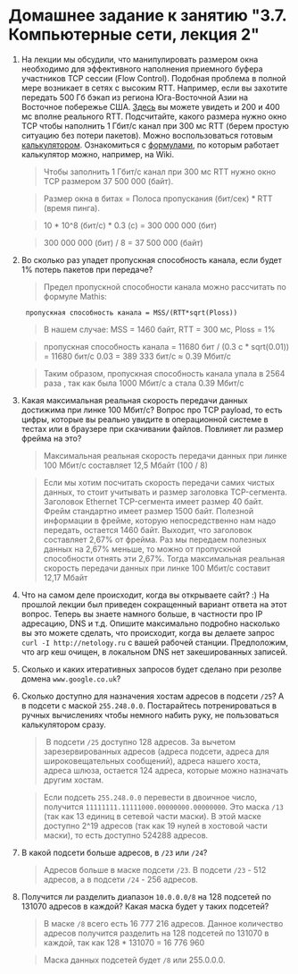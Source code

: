 # Домашнее задание к занятию "3.7. Компьютерные сети, лекция 2"

1. На лекции мы обсудили, что манипулировать размером окна необходимо для эффективного наполнения приемного буфера участников TCP сессии (Flow Control). Подобная проблема в полной мере возникает в сетях с высоким RTT. Например, если вы захотите передать 500 Гб бэкап из региона Юга-Восточной Азии на Восточное побережье США. [Здесь](https://www.cloudping.co/grid) вы можете увидеть и 200 и 400 мс вполне реального RTT. Подсчитайте, какого размера нужно окно TCP чтобы наполнить 1 Гбит/с канал при 300 мс RTT (берем простую ситуацию без потери пакетов). Можно воспользоваться готовым [калькулятором](https://www.switch.ch/network/tools/tcp_throughput/). Ознакомиться с [формулами](https://en.wikipedia.org/wiki/TCP_tuning), по которым работает калькулятор можно, например, на Wiki.

    >Чтобы заполнить 1 Гбит/с канал при 300 мс RTT нужно окно TCP размером 37 500 000 (байт).

    >Размер окна в битах = Полоса пропускания (бит/сек) * RTT (время пинга).

    >10 * 10^8 (бит/с) * 0.3 (с) = 300 000 000 (бит)

    >300 000 000 (бит) / 8 = 37 500 000 (байт)

1. Во сколько раз упадет пропускная способность канала, если будет 1% потерь пакетов при передаче?
   > Предел пропускной способности канала можно рассчитать по формуле Mathis:

        пропускная способность канала = MSS/(RTT*sqrt(Ploss))

    >В нашем случае: MSS = 1460 байт, RTT = 300 мс, Ploss = 1%
    
    >пропускная способность канала = 11680 бит / (0.3 с * sqrt(0.01)) = 11680 бит/с 0.03 = 389 333 бит/с ≈ 0.39  Мбит/с

    >Таким образом, пропускная способность канала упала в 2564 раза , так как была 1000 Мбит/с а стала 0.39  Мбит/с


1. Какая  максимальная реальная скорость передачи данных достижима при линке 100 Мбит/с? Вопрос про TCP payload, то есть цифры, которые вы реально увидите в операционной системе в тестах или в браузере при скачивании файлов. Повлияет ли размер фрейма на это?

	>Максимальная реальная скорость передачи данных при линке 100 Мбит/с составляет 12,5 Мбайт (100 / 8)

	> Если мы хотим посчитать скорость передачи самих чистых данных, то стоит учитывать и размер заголовка TCP-сегмента. Заголовок Ethernet TCP-сегмента имеет размер 40 байт. Фрейм стандартно имеет размер 1500 байт. Полезной информации в фрейме, которую непосредственно нам надо передать, остается 1460 байт. Выходит, что заголовок составляет 2,67% от фрейма. Раз мы передаем полезных данных на 2,67% меньше, то можно от пропускной способности отнять эти 2,67%. Тогда максимальная реальная скорость передачи данных при линке 100 Мбит/с составит 12,17 Мбайт

1. Что на самом деле происходит, когда вы открываете сайт? :)
На прошлой лекции был приведен сокращенный вариант ответа на этот вопрос. Теперь вы знаете намного больше, в частности про IP адресацию, DNS и т.д.
Опишите максимально подробно насколько вы это можете сделать, что происходит, когда вы делаете запрос `curl -I http://netology.ru` с вашей рабочей станции. Предположим, что arp кеш очищен, в локальном DNS нет закешированных записей.

1. Сколько и каких итеративных запросов будет сделано при резолве домена `www.google.co.uk`?

1. Сколько доступно для назначения хостам адресов в подсети `/25`? А в подсети с маской `255.248.0.0`. Постарайтесь потренироваться в ручных вычислениях чтобы немного набить руку, не пользоваться калькулятором сразу.

    > В подсети `/25` доступно 128 адресов. За вычетом зарезервированных адресов (адреса подсети, адреса для широковещательных сообщений), адреса нашего хоста, адреса шлюза, остается 124 адреса, которые можно назначать другим хостам. 

    >Если подсеть `255.248.0.0` перевести в двоичное число, получится `11111111.11111000.00000000.00000000`. Это маска `/13` (так как 13 единиц в сетевой части маски). В этой маске доступно 2^19 адресов (так как 19 нулей в хостовой части маски), то есть доступно 524288 адресов.
1. В какой подсети больше адресов, в `/23` или `/24`?

    >Адресов больше в маске подсети `/23`. В подсети `/23` - 512 адресов, а в подсети `/24` - 256 адресов.

1. Получится ли разделить диапазон `10.0.0.0/8` на 128 подсетей по 131070 адресов в каждой? Какая маска будет у таких подсетей?

    > В маске `/8` всего есть 16 777 216 адресов. Данное количество адресов получится разделить на 128 подсетей по 131070 в каждой, так как 128 * 131070 = 16 776 960

    >Маска данных подсетей будет `/8` или 255.0.0.0.
